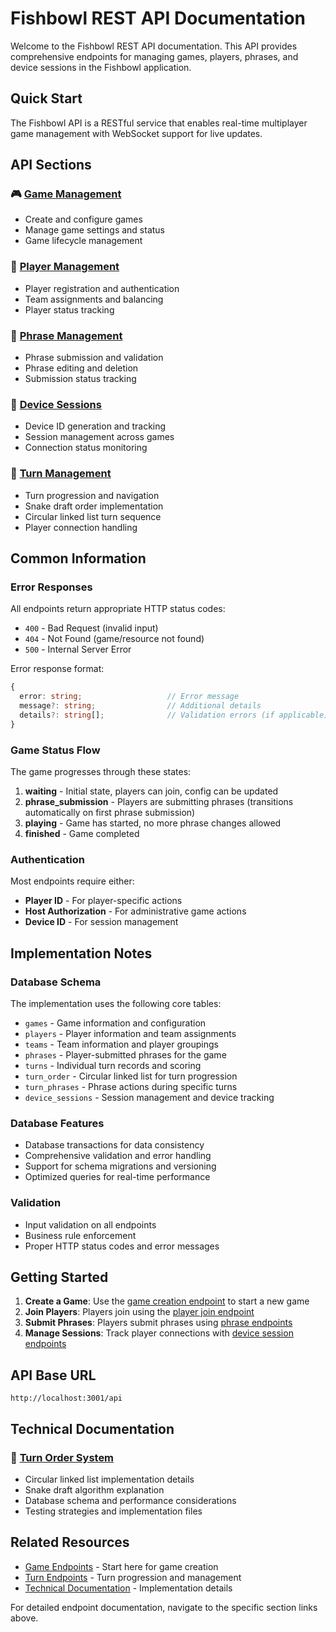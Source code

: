 # Fishbowl REST API Documentation

Welcome to the Fishbowl REST API documentation. This API provides comprehensive endpoints for managing games, players, phrases, and device sessions in the Fishbowl application.

## Quick Start

The Fishbowl API is a RESTful service that enables real-time multiplayer game management with WebSocket support for live updates.

## API Sections

### 🎮 [Game Management](./REST-API/game-endpoints.md)
- Create and configure games
- Manage game settings and status
- Game lifecycle management

### 👥 [Player Management](./REST-API/player-endpoints.md) 
- Player registration and authentication
- Team assignments and balancing
- Player status tracking

### 📝 [Phrase Management](./REST-API/phrase-endpoints.md)
- Phrase submission and validation
- Phrase editing and deletion
- Submission status tracking

### 📱 [Device Sessions](./REST-API/device-session-endpoints.md)
- Device ID generation and tracking
- Session management across games
- Connection status monitoring

### 🔄 [Turn Management](./REST-API/turn-endpoints.md)
- Turn progression and navigation
- Snake draft order implementation
- Circular linked list turn sequence
- Player connection handling

## Common Information

### Error Responses

All endpoints return appropriate HTTP status codes:
- `400` - Bad Request (invalid input)
- `404` - Not Found (game/resource not found)
- `500` - Internal Server Error

Error response format:
```typescript
{
  error: string;                   // Error message
  message?: string;                // Additional details
  details?: string[];              // Validation errors (if applicable)
}
```

### Game Status Flow

The game progresses through these states:

1. **waiting** - Initial state, players can join, config can be updated
2. **phrase_submission** - Players are submitting phrases (transitions automatically on first phrase submission)
3. **playing** - Game has started, no more phrase changes allowed
4. **finished** - Game completed

### Authentication

Most endpoints require either:
- **Player ID** - For player-specific actions
- **Host Authorization** - For administrative game actions
- **Device ID** - For session management

## Implementation Notes

### Database Schema
The implementation uses the following core tables:
- `games` - Game information and configuration
- `players` - Player information and team assignments
- `teams` - Team information and player groupings
- `phrases` - Player-submitted phrases for the game
- `turns` - Individual turn records and scoring
- `turn_order` - Circular linked list for turn progression
- `turn_phrases` - Phrase actions during specific turns
- `device_sessions` - Session management and device tracking

### Database Features
- Database transactions for data consistency
- Comprehensive validation and error handling
- Support for schema migrations and versioning
- Optimized queries for real-time performance

### Validation
- Input validation on all endpoints
- Business rule enforcement
- Proper HTTP status codes and error messages

## Getting Started

1. **Create a Game**: Use the [game creation endpoint](./docs/game-endpoints.md#post-apigames) to start a new game
2. **Join Players**: Players join using the [player join endpoint](./docs/player-endpoints.md#post-apigamesgamecodejoin)
3. **Submit Phrases**: Players submit phrases using [phrase endpoints](./docs/phrase-endpoints.md#post-apigamesgamecodephrases)
4. **Manage Sessions**: Track player connections with [device session endpoints](./docs/device-session-endpoints.md)

## API Base URL

```
http://localhost:3001/api
```

## Technical Documentation

### 🔄 [Turn Order System](./technical/turn-order-system.md)
- Circular linked list implementation details
- Snake draft algorithm explanation
- Database schema and performance considerations
- Testing strategies and implementation files

## Related Resources

- [Game Endpoints](./REST-API/game-endpoints.md) - Start here for game creation
- [Turn Endpoints](./REST-API/turn-endpoints.md) - Turn progression and management
- [Technical Documentation](./technical/turn-order-system.md) - Implementation details

For detailed endpoint documentation, navigate to the specific section links above.
